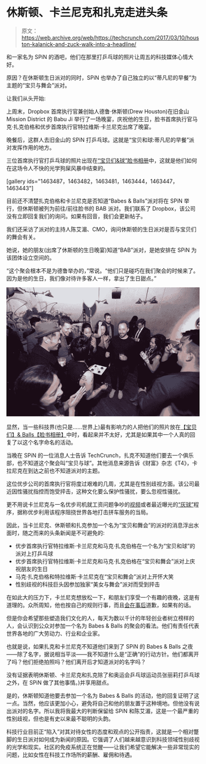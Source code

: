 # 休斯顿、卡兰尼克和扎克走进头条 

> 原文：<https://web.archive.org/web/https://techcrunch.com/2017/03/10/houston-kalanick-and-zuck-walk-into-a-headline/>

和一家名为 SPiN 的酒吧，他们在那里打乒乓球的照片让周五的科技媒体心情大好。

原因？在休斯顿生日派对的同时，SPiN 也举办了自己独立的以“蒂凡尼的早餐”为主题的“宝贝与舞会”派对。

让我们从头开始:

上周末，Dropbox 首席执行官兼创始人德鲁·休斯顿(Drew Houston)在旧金山 Mission District 的 Babu Ji 举行了一场晚宴，庆祝他的生日，脸书首席执行官马克·扎克伯格和优步首席执行官特拉维斯·卡兰尼克出席了晚宴。

晚餐后，这群人去旧金山的 SPiN 打乒乓球。这就是“宝贝和球:蒂凡尼的早餐”派对发挥作用的地方。

三位首席执行官打乒乓球的照片出现在[“宝贝们&球”脸书相册](https://web.archive.org/web/20221210033607/https://www.facebook.com/pg/SPiNSanFrancisco/photos/?tab=album&album_id=1760758840919965)中，这就是他们如何在这场令人不快的光学狗屎风暴中结束的。

[gallery ids="1463487，1463482，1463481，1463444，1463447，1463443"]

目前还不清楚扎克伯格和卡兰尼克是否知道“Babes & Balls”派对将在 SPiN 举行，但休斯顿被列为前往/前往脸书的 BAB 派对。我们联系了 Dropbox，该公司没有立即回复我们的询问。如果有回音，我们会更新帖子。

我们还采访了派对的主持人陈艾湄、CMO，询问休斯顿的生日派对是否与宝贝们的舞会有关。

她说，她的朋友(出席了休斯顿的生日晚宴)知道“BAB”派对，是她安排在 SPiN 为该团体设立空间的。

“这个聚会根本不是为德鲁举办的，”常说。“他们只是碰巧在我们聚会的时候来了。因为是他的生日，我们像对待许多客人一样，拿出了生日甜点。”

![](img/6e7c90e358d5d457f9ec4ef525c546d7.png)

显然，当一些科技界(也只是……世界上)最有影响力的人把他们的照片放在[【宝贝们】& Balls【脸书相册】](https://web.archive.org/web/20221210033607/https://www.facebook.com/pg/SPiNSanFrancisco/photos/?tab=album&album_id=1760758840919965)中时，看起来并不太好，尤其是如果其中一个人真的回复了以这个名字命名的活动。

当晚在 SPiN 的一位消息人士告诉 TechCrunch，扎克不知道他们要去一个俱乐部，也不知道这个聚会叫“宝贝与球”。其他消息来源告诉《财富》杂志《T4》，卡拉尼克在到达之前也不知道派对的主题。

这位优步公司的首席执行官将度过艰难的几周，尤其是在性别歧视方面。该公司最近因性骚扰指控而饱受抨击，这种文化要么保护性骚扰，要么忽视性骚扰。

更不用说卡兰尼克与一名优步司机就工资问题争吵的[视频](https://web.archive.org/web/20221210033607/https://beta.techcrunch.com/2017/02/28/in-video-uber-ceo-speaks-openly-about-impact-of-competitors-on-pricing/)或者最近曝光的[“灰球”](https://web.archive.org/web/20221210033607/https://www.nytimes.com/2017/03/03/technology/uber-greyball-program-evade-authorities.html)程序，据称优步利用该程序阻挠世界各地打击拼车服务的当局。

因此，当卡兰尼克、休斯顿和扎克参加一个名为“宝贝和舞会”的派对的消息浮出水面时，随之而来的头条新闻是不可避免的:

*   优步首席执行官特拉维斯·卡兰尼克和马克·扎克伯格在一个名为“宝贝和球”的派对上打乒乓球
*   优步首席执行官特拉维斯·卡兰尼克和马克·扎克伯格在“宝贝和舞会”派对上庆祝朋友的生日
*   马克·扎克伯格和特拉维斯·卡兰尼克在“宝贝和舞会”派对上开怀大笑
*   性别歧视的科技巨头因参加独家“美女与舞会”派对而受到抨击

在如此大的压力下，卡兰尼克想放松一下，和朋友们享受一个有趣的夜晚，这是有道理的。众所周知，他也按自己的规则行事，而且[会在事后](https://web.archive.org/web/20221210033607/https://beta.techcrunch.com/2017/02/28/travis-kalanick-apologizes-for-blowing-up-at-uber-driver-who-complained-about-drop-in-pay/)道歉，如果有的话。

但是你会希望那些塑造我们文化的人，每天为数以千计的年轻创业者树立榜样的人，会认识到公众对参加一个名为 Babes & Balls 的聚会的看法。他们有责任代表世界各地的广大劳动力、行业和企业家。

也就是说，如果扎克和卡兰尼克不知道他们来到了 SPiN 的 Babes & Balls 之夜——除了名字，据说相当平淡——我不知道什么是“正确”的行动方针。他们都离开了吗？他们拒绝拍照吗？他们离开后才知道派对的名字吗？

没有证据表明休斯顿、卡兰尼克和扎克除了和奥运会乒乓球运动员张丽莉打乒乓球之外，在 SPiN 做了其他事情。)并享用甜点。

是的，休斯顿知道他要去参加一个名为 Babes & Balls 的活动，他的回复证明了这一点。当然，他应该更加小心，避免将自己和他的朋友置于这种境地。但他没有说出派对的名字。所以我将我最大的判断保留给 SPiN 和陈艾湄，这是一个最严重的性别歧视，但也是有史以来最不聪明的头韵。

科技行业目前正“陷入”对其对待女性的态度和观点的公开指责，这就是一个相对蹩脚的生日派对如何成为新闻的原因。它强调了人们越来越意识到科技领域性别歧视的光学和现实。社区的免疫系统正在觉醒——让我们希望它能解决一些非常现实的问题，比如女性在科技工作场所的薪酬、雇佣和待遇。